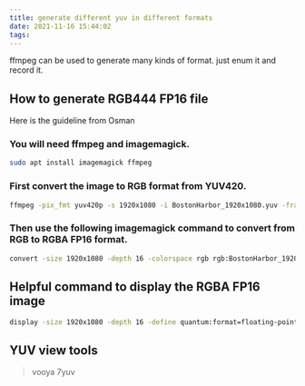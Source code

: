 ```yaml
---
title: generate different yuv in different formats
date: 2021-11-16 15:44:02
tags:
---
```

ffmpeg can be used to generate many kinds of format. just enum it and record it.








## How to generate RGB444 FP16 file

Here is the guideline from Osman




### You will need ffmpeg and imagemagick.
```bash
sudo apt install imagemagick ffmpeg
```


### First convert the image to RGB format from YUV420.
```bash
ffmpeg -pix_fmt yuv420p -s 1920x1080 -i BostonHarbor_1920x1080.yuv -frames:v 10 -pix_fmt rgb48le BostonHarbor_1920x1080-rgb48le.rgb
```

### Then use the following imagemagick command to convert from RGB to RGBA FP16 format.
```bash
convert -size 1920x1080 -depth 16 -colorspace rgb rgb:BostonHarbor_1920x1080-rgb48le.rgb -size 1920x1080 -depth 16 -define quantum:format=floating-point -colorspace rgb rgba:BostonHarbor_1920x1080-rgbafp16.rgb
```


## Helpful command to display the RGBA FP16 image
```bash
display -size 1920x1080 -depth 16 -define quantum:format=floating-point -endian lsb rgba:BostonHarbor_1920x1080-rgbafp16.rgb
```

## YUV view tools
> vooya
> 7yuv